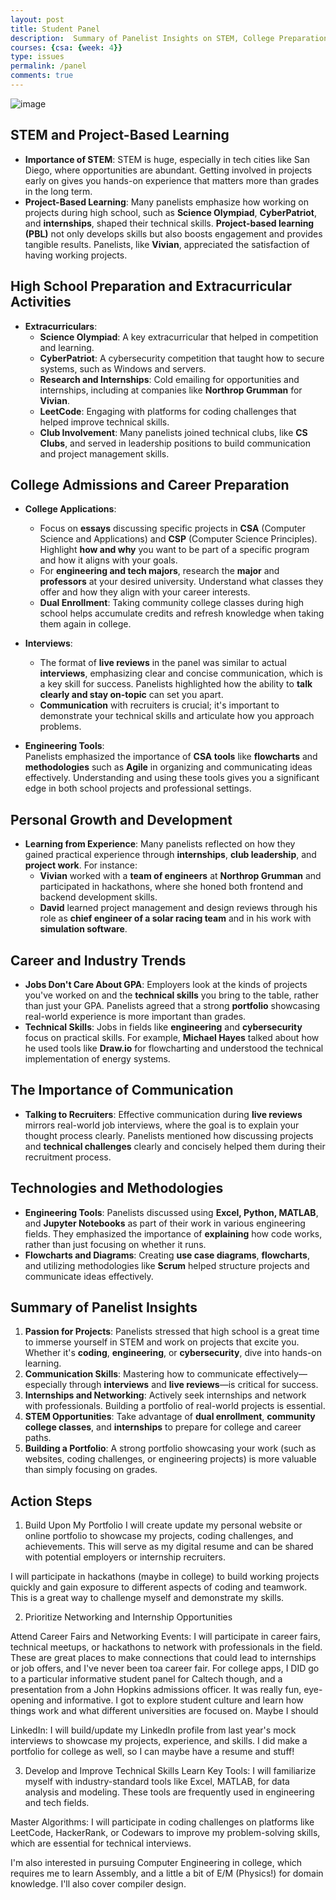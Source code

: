 ```yaml
---
layout: post
title: Student Panel
description:  Summary of Panelist Insights on STEM, College Preparation, and Career Development
courses: {csa: {week: 4}}
type: issues
permalink: /panel
comments: true
---
```


![image]({{site.baseurl}}/ree.png)

## STEM and Project-Based Learning
- **Importance of STEM**: STEM is huge, especially in tech cities like San Diego, where opportunities are abundant. Getting involved in projects early on gives you hands-on experience that matters more than grades in the long term.
- **Project-Based Learning**: Many panelists emphasize how working on projects during high school, such as **Science Olympiad**, **CyberPatriot**, and **internships**, shaped their technical skills. **Project-based learning (PBL)** not only develops skills but also boosts engagement and provides tangible results. Panelists, like **Vivian**, appreciated the satisfaction of having working projects.
  
## High School Preparation and Extracurricular Activities
- **Extracurriculars**:
  - **Science Olympiad**: A key extracurricular that helped in competition and learning.
  - **CyberPatriot**: A cybersecurity competition that taught how to secure systems, such as Windows and servers.
  - **Research and Internships**: Cold emailing for opportunities and internships, including at companies like **Northrop Grumman** for **Vivian**.
  - **LeetCode**: Engaging with platforms for coding challenges that helped improve technical skills.
  - **Club Involvement**: Many panelists joined technical clubs, like **CS Clubs**, and served in leadership positions to build communication and project management skills.
  
## College Admissions and Career Preparation
- **College Applications**:
  - Focus on **essays** discussing specific projects in **CSA** (Computer Science and Applications) and **CSP** (Computer Science Principles). Highlight **how and why** you want to be part of a specific program and how it aligns with your goals.
  - For **engineering and tech majors**, research the **major** and **professors** at your desired university. Understand what classes they offer and how they align with your career interests.
  - **Dual Enrollment**: Taking community college classes during high school helps accumulate credits and refresh knowledge when taking them again in college.

- **Interviews**:  
  - The format of **live reviews** in the panel was similar to actual **interviews**, emphasizing clear and concise communication, which is a key skill for success. Panelists highlighted how the ability to **talk clearly and stay on-topic** can set you apart.
  - **Communication** with recruiters is crucial; it's important to demonstrate your technical skills and articulate how you approach problems.

- **Engineering Tools**:  
  Panelists emphasized the importance of **CSA tools** like **flowcharts** and **methodologies** such as **Agile** in organizing and communicating ideas effectively. Understanding and using these tools gives you a significant edge in both school projects and professional settings.

## Personal Growth and Development
- **Learning from Experience**: Many panelists reflected on how they gained practical experience through **internships**, **club leadership**, and **project work**. For instance:
  - **Vivian** worked with a **team of engineers** at **Northrop Grumman** and participated in hackathons, where she honed both frontend and backend development skills.
  - **David** learned project management and design reviews through his role as **chief engineer of a solar racing team** and in his work with **simulation software**.
  
## Career and Industry Trends
- **Jobs Don't Care About GPA**: Employers look at the kinds of projects you've worked on and the **technical skills** you bring to the table, rather than just your GPA. Panelists agreed that a strong **portfolio** showcasing real-world experience is more important than grades.
- **Technical Skills**: Jobs in fields like **engineering** and **cybersecurity** focus on practical skills. For example, **Michael Hayes** talked about how he used tools like **Draw.io** for flowcharting and understood the technical implementation of energy systems.

## The Importance of Communication
- **Talking to Recruiters**: Effective communication during **live reviews** mirrors real-world job interviews, where the goal is to explain your thought process clearly. Panelists mentioned how discussing projects and **technical challenges** clearly and concisely helped them during their recruitment process.

## Technologies and Methodologies
- **Engineering Tools**: Panelists discussed using **Excel, Python, MATLAB**, and **Jupyter Notebooks** as part of their work in various engineering fields. They emphasized the importance of **explaining** how code works, rather than just focusing on whether it runs.
- **Flowcharts and Diagrams**: Creating **use case diagrams**, **flowcharts**, and utilizing methodologies like **Scrum** helped structure projects and communicate ideas effectively.

## Summary of Panelist Insights
1. **Passion for Projects**: Panelists stressed that high school is a great time to immerse yourself in STEM and work on projects that excite you. Whether it's **coding**, **engineering**, or **cybersecurity**, dive into hands-on learning.
2. **Communication Skills**: Mastering how to communicate effectively—especially through **interviews** and **live reviews**—is critical for success.
3. **Internships and Networking**: Actively seek internships and network with professionals. Building a portfolio of real-world projects is essential.
4. **STEM Opportunities**: Take advantage of **dual enrollment**, **community college classes**, and **internships** to prepare for college and career paths.
5. **Building a Portfolio**: A strong portfolio showcasing your work (such as websites, coding challenges, or engineering projects) is more valuable than simply focusing on grades.

## Action Steps 
1. Build Upon My  Portfolio
 I will create update my personal website or online portfolio to showcase my projects, coding challenges, and achievements. This will serve as my digital resume and can be shared with potential employers or internship recruiters.

 I will participate in hackathons (maybe in college) to build working projects quickly and gain exposure to different aspects of coding and teamwork. This is a great way to challenge myself and demonstrate my skills.

2. Prioritize Networking and Internship Opportunities

Attend Career Fairs and Networking Events: I will participate in career fairs, technical meetups, or hackathons to network with professionals in the field. These are great places to make connections that could lead to internships or job offers, and I've never been toa career fair. 
For college apps, I DID go to a particular informative student panel for Caltech though, and a presentation from a John Hopkins admissions officer. It was really fun, eye-opening and informative. I got to explore student culture and learn how things work and what different universities are focused on. Maybe I should 

LinkedIn: I will build/update  my LinkedIn profile from last year's mock interviews to showcase my projects, experience, and skills. I did make a portfolio for college as well, so I can maybe have a resume and stuff! 


3. Develop and Improve Technical Skills
Learn Key Tools: I will familiarize myself with industry-standard tools like Excel, MATLAB, for data analysis and modeling. These tools are frequently used in engineering and tech fields.

Master Algorithms: I will participate in coding challenges on platforms like LeetCode, HackerRank, or Codewars to improve my problem-solving skills, which are essential for technical interviews.

I'm also interested in pursuing Computer Engineering in college, which requires me to learn Assembly, and a little a bit of E/M (Physics!) for domain knowledge. I'll also cover compiler design. 
